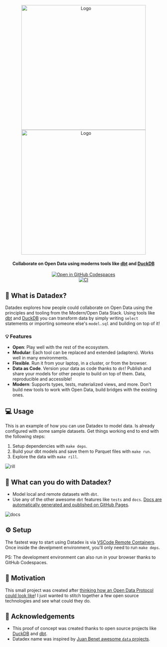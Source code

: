 <p align="center">
  <img alt="Logo" src="https://user-images.githubusercontent.com/1682202/160557212-c23c2bea-4179-4223-abfe-90f4a92e8aaa.png#gh-light-mode-only"/ width="400">
  <img alt="Logo" src="https://user-images.githubusercontent.com/1682202/160557880-ebd4d53f-5ed8-40d2-b20c-7da90443f389.png#gh-dark-mode-only"/ width="400">

  <h4 align="center"> Collaborate on Open Data using moderns tools like <a href="https://docs.getdbt.com/docs/introduction">dbt</a> and <a href="https://duckdb.org">DuckDB</a> </h4>

  <div align="center">
    <a href='https://codespaces.new/davidgasquez/datadex'><img src='https://github.com/codespaces/badge.svg' alt='Open in GitHub Codespaces' style='max-width: 100%;'></a>
    <br>
    <a href="https://github.com/davidgasquez/datadex/actions/workflows/ci.yml"><img src="https://github.com/davidgasquez/datadex/actions/workflows/ci.yml/badge.svg" alt="CI"></a>
  </div>
</p>

## 🤔 What is Datadex?

Datadex explores how people could collaborate on Open Data using the principles and tooling from the Modern/Open Data Stack. Using tools like [dbt](https://docs.getdbt.com/docs/introduction) and [DuckDB](https://duckdb.org/) you can transform data by simply writing `select` statements or importing someone else's `model.sql` and building on top of it!

### 💡 Features

- **Open**: Play well with the rest of the ecosystem.
- **Modular**: Each tool can be replaced and extended (adapters). Works well in many environments.
- **Flexible**. Run it from your laptop, in a cluster, or from the browser.
- **Data as Code**. Version your data as code thanks to `dbt`! Publish and share your models for other people to build on top of them. Data, reproducible and accessible!
- **Modern**: Supports types, tests, materialized views, and more. Don't build new tools to work with Open Data, build bridges with the existing ones.

## 💻 Usage

This is an example of how you can use Datadex to model data. Is already configured with some sample datasets. Get things working end to end with the following steps:

1. Setup dependencies with `make deps`.
1. Build your dbt models and save them to Parquet files with `make run`.
1. Explore the data with `make rill`.

![rill](https://user-images.githubusercontent.com/1682202/195888267-ab119222-9269-4e00-98a9-8cf3a6405252.png)

## 🚀 What can you do with Datadex?

- Model local and remote datasets with `dbt`.
- Use any of the other awesome `dbt` features like `tests` and `docs`. [Docs are automatically generated and published on GitHub Pages](https://davidgasquez.github.io/datadex).

![docs](https://user-images.githubusercontent.com/1682202/195890290-a27498dd-1d7b-4613-ba9a-4848fb3001be.png)

## ⚙️ Setup

The fastest way to start using Datadex is via [VSCode Remote Containers](https://code.visualstudio.com/docs/remote/containers). Once inside the develpment environment, you'll only need to run `make deps`.

PS: The development environment can also run in your browser thanks to GitHub Codespaces.

## 🎯 Motivation

This small project was created after [thinking how an Open Data Protocol could look like](https://publish.obsidian.md/davidgasquez/Open+Data)! I just wanted to stitch together a few open source technologies and see what could they do.

## 👏 Acknowledgements

- This proof of concept was created thanks to open source projects like [DuckDB](https://www.duckdb.org/) and [dbt](https://getdbt.com).
- Datadex name was inspired by [Juan Benet awesome `data` projects](https://juan.benet.ai/blog/2014-03-11-discussion-scienceexchange/).
